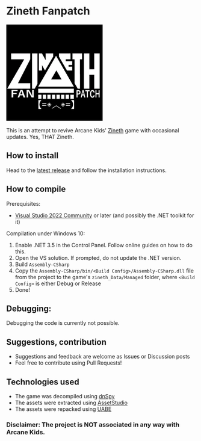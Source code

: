 # Zineth Fanpatch
![Zineth Fanpatch](https://raw.githubusercontent.com/HUNcamper/Zineth-Fanpatch/main/ScreenSelector.bmp)

This is an attempt to revive Arcane Kids' [Zineth](https://zinethgame-blog.tumblr.com/) game with occasional updates. Yes, THAT Zineth.

## How to install
Head to the [latest release](https://github.com/HUNcamper/Zineth-Fanpatch/releases/latest) and follow the installation instructions.

## How to compile
Prerequisites:
- [Visual Studio 2022 Community](https://visualstudio.microsoft.com/vs/community/) or later (and possibly the .NET toolkit for it)

Compilation under Windows 10:
1. Enable .NET 3.5 in the Control Panel. Follow online guides on how to do this.
2. Open the VS solution. If prompted, do not update the .NET version.
3. Build `Assembly-CSharp`
4. Copy the `Assembly-CSharp/bin/<Build Config>/Assembly-CSharp.dll` file from the project to the game's `zineth_Data/Managed` folder, where `<Build Config>` is either Debug or Release
5. Done!

## Debugging:
Debugging the code is currently not possible.

## Suggestions, contribution
- Suggestions and feedback are welcome as Issues or Discussion posts
- Feel free to contribute using Pull Requests!

## Technologies used

- The game was decompiled using [dnSpy](https://github.com/dnSpy/dnSpy)
- The assets were extracted using [AssetStudio](https://github.com/Perfare/AssetStudio)
- The assets were repacked using [UABE](https://github.com/SeriousCache/UABE)

### Disclaimer: The project is NOT associated in any way with Arcane Kids.

